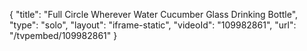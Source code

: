 {
    "title": "Full Circle Wherever Water Cucumber Glass Drinking Bottle",
    "type": "solo",
    "layout": "iframe-static",
    "videoId": "109982861",
    "url": "\/tvpembed\/109982861"
}
